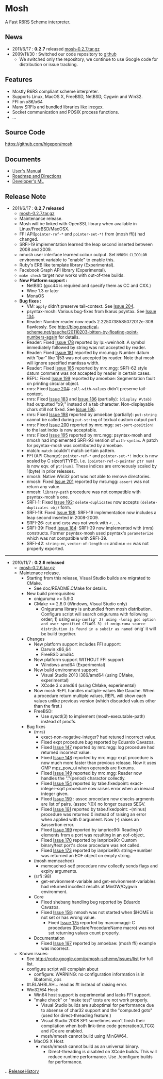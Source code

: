 # Mosh #
A Fast [R6RS](R6RS.md) Scheme interpreter.

## News ##
  * 2011/6/17 : **0.2.7** released [mosh-0.2.7.tar.gz](http://mosh-scheme.googlecode.com/files/mosh-0.2.7.tar.gz)
  * 2009/11/30 : Switched our code repository to [github](http://github.com/higepon/mosh)
    * We switched only the repository, we continue to use Google code for distribution or issue tracking.

## Features ##
  * Mostly R6RS compliant scheme interpreter.
  * Supports Linux, MacOS X, FreeBSD, NetBSD, Cygwin and Win32.
  * FFI on x86/x64
  * Many SRFIs and bundled libraries like [irregex](http://synthcode.com/scheme/irregex/).
  * Socket communication and POSIX process functions.
  * ...

## Source Code ##
https://github.com/higepon/mosh

## Documents ##
  * [User's Manual](http://mosh.monaos.org)
  * [Roadmap and Directions](RoadmapAndDirections.md)
  * [Developer's ML](http://groups.google.co.jp/group/mosh-developer-discuss)

## Release Note ##
  * 2011/6/17 : **0.2.7 released**
    * [mosh-0.2.7.tar.gz](http://mosh-scheme.googlecode.com/files/mosh-0.2.7.tar.gz)
    * Maintenance release.
    * Mosh will be linked with OpenSSL library when available in Linux/FreeBSD/MacOSX.
    * FFI API(`pointer-ref-*` and `pointer-set-*!` from (mosh ffi)) had changed.
    * SRFI-19 implementation learned the leap second inserted between 2008 and 2009.
    * nmosh user interface learned colour output. Set `NMOSH_CLICOLOR` environment variable to "enable" to enable this.
    * Ruby's ERB like template library (Experimental).
    * Facebook Graph API library (Experimental).
    * `make check` target now works with out-of-tree builds.
    * **New Platform support :**
      * NetBSD (gcc44 is required and specify them as CC and CXX.)
      * Wine 1.3 or later
      * MonaOS
    * **Bug fixes :**
      * VM: `apply` didn't preserve tail-context. See [Issue 204](https://code.google.com/p/mosh-scheme/issues/detail?id=204).
      * psyntax-mosh: Various bug-fixes from Ikarus psyntax. See [Issue 134](https://code.google.com/p/mosh-scheme/issues/detail?id=134).
      * Reader: Number reader now reads 2.2250738585072012e-308 flawlessly. See http://blog.practical-scheme.net/gauche/20110203-bitten-by-floating-point-numbers-again for details.
      * Reader: Fixed [Issue 178](https://code.google.com/p/mosh-scheme/issues/detail?id=178) reported by lp:~weinholt: A symbol immediately followed by string was not accepted by reader.
      * Reader: Fixed [Issue 181](https://code.google.com/p/mosh-scheme/issues/detail?id=181) reported by mrc.mgg: Number datum with "bar" like 1|53 was not accepted by reader. Note that mosh will ignore specified mantissa width.
      * Reader: Fixed [Issue 185](https://code.google.com/p/mosh-scheme/issues/detail?id=185) reported by mrc.mgg: SRFI-62 style datum comment was not accepted by reader in certain cases.
      * REPL: Fixed [Issue 199](https://code.google.com/p/mosh-scheme/issues/detail?id=199) reported by amoebae: Segmentation fault on printing circular object.
      * rnrs: Fixed [Issue 204](https://code.google.com/p/mosh-scheme/issues/detail?id=204): `call-with-values` didn't preserve tail-context.
      * rnrs: Fixed [Issue 183](https://code.google.com/p/mosh-scheme/issues/detail?id=183) and [Issue 186](https://code.google.com/p/mosh-scheme/issues/detail?id=186) (partially): `(display #\tab)` had outputted "x9;" instead of a tab character. Non-displayable chars still not fixed. See [Issue 186](https://code.google.com/p/mosh-scheme/issues/detail?id=186).
      * rnrs: Fixed [Issue 198](https://code.google.com/p/mosh-scheme/issues/detail?id=198) reported by amoebae (partially): `put-string` cannot be called during `put-string` of textual custom output port.
      * rnrs: Fixed [Issue 200](https://code.google.com/p/mosh-scheme/issues/detail?id=200) reported by mrc.mgg: `set-port-position!` to the last index is now acceptable.
      * rnrs: Fixed [Issue 195](https://code.google.com/p/mosh-scheme/issues/detail?id=195) reported by mrc.mgg: psyntax-mosh and nmosh had implemented SRFI-93 version of `with-syntax`.  A patch for psyntax-mosh was contributed by amoebae.
      * match: `match` couldn't match certain pattern.
      * FFI (API Change): `pointer-ref-*` and `pointer-set-*!` index is now scaled by C sizeof(TYPE). i.e. `(pointer-ref-c-pointer ptr num)` is now eqv. of `ptr[num]`. These indices are erroneously scaled by 1(byte) in prior releases.
      * nmosh: Native Win32 port was not able to remove directories.
      * nmosh: Fixed [Issue 201](https://code.google.com/p/mosh-scheme/issues/detail?id=201) reported by mrc.mgg: `assert` was not return any value.
      * nmosh: `library-path` procedure was not compatible with psyntax-mosh's one.
      * SRFI-1: Fixed [Issue 192](https://code.google.com/p/mosh-scheme/issues/detail?id=192): `delete-duplicates` now accepts `(delete-duplicates obj)` form.
      * SRFI-19: Fixed [Issue 188](https://code.google.com/p/mosh-scheme/issues/detail?id=188): SRFI-19 implementation now includes a leap second inserted in 2008-2009.
      * SRFI-26: `cut` and `cute` was not work with `<...>`.
      * SRFI-39: Fixed [Issue 184](https://code.google.com/p/mosh-scheme/issues/detail?id=184): SRFI-39 now implemented with (rnrs) constructs. Former psyntax-mosh used psyntax's `parameterize` which was not compatible with SRFI-39.
      * SRFI-42: `string-ec`, `vector-of-length-ec` and `min-ec` was not properly exported.


---


  * 2010/11/7 : **0.2.6 released**
    * [mosh-0.2.6.tar.gz](http://mosh-scheme.googlecode.com/files/mosh-0.2.6.tar.gz)
    * Maintenace release.
      * Starting from this release, Visual Studio builds are migrated to CMake.
        * See doc/README.CMake for details.
      * New build prerequisites:
        * oniguruma >= 5.9.0
        * CMake >= 2.8.0 (Windows, Visual Studio only)
          * Oniguruma library is unbundled from mosh distribution. Configure script will search oniguruma with following order; 1) using `onig-config' 2) using -lonig gcc option and user specified CFLAGS 3) if oniguruma source distribution is found in a subdir as named `onig' it will be build together.
      * Changes
        * New platform support includes FFI support:
          * Darwin x86\_64
          * FreeBSD amd64
        * New platform support WITHOUT FFI support:
          * Windows amd64 (Experimental)
        * New build environment support:
          * Visual Studio 2010 i386/amd64 (using CMake, experimental)
          * XCode 3.x amd64 (using CMake, experimental)
        * Now mosh REPL handles multiple-values like Gauche. When a procedure return multiple values, REPL will show each values unlike previous version (which discarded values other than the first.)
        * FreeBSD:
          * Use sysctl(3) to implement (mosh-executable-path) instead of procfs.
      * Bug fixes
        * (rnrs)
          * exact-non-negative-integer? had retuned incorrect value.
          * Fixed expt procedure bug reported by Eduardo Cavazos.
          * Fixed [Issue 147](https://code.google.com/p/mosh-scheme/issues/detail?id=147) reported by mrc.mgg: log procedure had returned incorrect value.
          * Fixed [Issue 148](https://code.google.com/p/mosh-scheme/issues/detail?id=148) reported by mrc.mgg: expt procedure is now much more faster than previous release. Now it uses GMP mpz\_pow\_ui when operands are fixnums.
          * Fixed [Issue 149](https://code.google.com/p/mosh-scheme/issues/detail?id=149) reported by mrc.mgg: Reader now handles the "."(period) charactor collectly.
          * Fixed [Issue 154](https://code.google.com/p/mosh-scheme/issues/detail?id=154) reported by tabe.fixedpoint: exact-integer-sqrt procedure now raises error when an inexact integer given.
          * Fixed [Issue 159](https://code.google.com/p/mosh-scheme/issues/detail?id=159) : assoc procedure now checks argments are list of pairs. (assoc '(0)) no longer causes SEGV.
          * Fixed [Issue 161](https://code.google.com/p/mosh-scheme/issues/detail?id=161) reported by tabe.fixedpoint: -(minus) procedure was returned 0 instead of raising an error when applied with 0 argument. Now (-) raises an &assertion error.
          * Fixed [Issue 169](https://code.google.com/p/mosh-scheme/issues/detail?id=169) reported by ianprice90: Reading 0 elements from a port was resulting in an eof-object.
          * Fixed [Issue 170](https://code.google.com/p/mosh-scheme/issues/detail?id=170) reported by ianprice90: Custom binary/text port's close procedure was not called.
          * Fixed [Issue 173](https://code.google.com/p/mosh-scheme/issues/detail?id=173) reported by ianprice90: string->number was returned an EOF object on empty string.
        * (mosh memcached)
          * memcached-set! procedure now collectly sends flags and expiry arguments.
        * (srfi :98)
          * get-environment-variable and get-environment-variables had returned incollect results at MinGW/Cygwin environment.
        * Core
          * Fixed shebang handling bug reported by Eduardo Cavazos.
          * Fixed [Issue 158](https://code.google.com/p/mosh-scheme/issues/detail?id=158): nmosh was not started when $HOME is not set or has wrong value.
            * Fixed [Issue 175](https://code.google.com/p/mosh-scheme/issues/detail?id=175) reported by marcomaggi: C procedures (DeclareProcedureName macro) was not set returning values count properly.
        * Documentation
          * Fixed [Issue 167](https://code.google.com/p/mosh-scheme/issues/detail?id=167) reported by amoebae: (mosh ffi) example was incorrect.
    * Known issues:
      * See http://code.google.com/p/mosh-scheme/issues/list for full list.
      * configure script will complain about
        * configure: WARNING: no configuration information is in libatomic\_ops
      * #t.BLAHBLAH... read as #t instead of raising error.
      * Win32/64 Host:
        * Win64 host support is experimental and lacks FFI support.
        * "make check" or "make test" tests are not work properly.
          * Visual Studio builds are suboptimal for performance due to absense of char32 support and the "computed goto"(used for direct-threading feature.)
          * Visual Studio 2008 SP1 sometimes won't finish their compilation when both link-time code generation(/LTCG) and /Ox are enabled.
          * mosh/nmosh cannot build using MinGW64.
        * MacOS X Host:
          * mosh/nmosh cannot build as an universal binary.
            * Direct-threading is disabled on XCode builds. This will reduce runtime performance. Use ./configure builds for performance.

...[ReleaseHistory](ReleaseHistory.md)